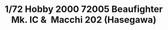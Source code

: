 ---
layout: product
title: "1/72 Hobby 2000 72005 Beaufighter Mk. IC &  Macchi 202 (Hasegawa)"
price: "6200" 
desc: "Maketa"
img_path: "/assets/img/H2K72005.jpg"
brand: "N/A"
available: false
special_offer: false
new: false
soon: false
cat: "010000"
subcat: "011900"
subsubcat: "0N/A"
sifra: "H2K72005"
popular: false
---